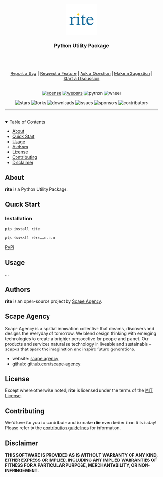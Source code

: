<header>
<p align="center">
    <img src=".github/images/rite_logo.png" width="20%" height="20%" alt="rite Logo">
</p>
<h3 align='center'>Python Utility Package</h3>
</header>

<br/>

<div align="center">
  <a href="https://github.com/scaoe-agency/rite/issues/new?assignees=&labels=Needs%3A+Triage+%3Amag%3A%2Ctype%3Abug-suspected&template=bug_report.yml">Report a Bug</a>
  |
  <a href="https://github.com/scaoe-agency/rite/issues/new?assignees=&labels=Needs%3A+Triage+%3Amag%3A%2Ctype%3Afeature-request%2CHelp+wanted+%F0%9F%AA%A7&template=feature_request.yml">Request a Feature</a>
  |
  <a href="https://github.com/scaoe-agency/rite/issues/new?assignees=&labels=Needs%3A+Triage+%3Amag%3A%2Ctype%3Aquestion&template=question.yml">Ask a Question</a>
  |
  <a href="https://github.com/scaoe-agency/rite/issues/new?assignees=&labels=Needs%3A+Triage+%3Amag%3A%2Ctype%3Aenhancement&template=suggestion.yml">Make a Sugestion</a>
  |
  <a href="https://github.com/scaoe-agency/rite/discussions">Start a Discussion</a>
</div>

<br/>

<div align="center">

[![license](https://img.shields.io/github/license/scaoe-agency/rite?color=green&label=license&style=flat-square)](LICENSE.txt)
[![website](https://img.shields.io/website?color=blue&down_color=red&down_message=offline&label=website&style=flat-square&up_color=green&up_message=online&url=https%3A%2F%2Fwww.pyrites.dev)](https://www.pyrites.dev)
![python](https://img.shields.io/pypi/pyversions/rite?color=blue&label=python&style=flat-square)
![wheel](https://img.shields.io/pypi/wheel/rite?color=green&label=wheel&style=flat-square)

![stars](https://img.shields.io/github/stars/scaoe-agency/rite?color=blue&label=stars&style=flat-square)
![forks](https://img.shields.io/github/forks/scaoe-agency/rite?color=blue&label=forks&style=flat-square)
![downloads](https://img.shields.io/github/downloads/scaoe-agency/rite/total?color=blue&label=downloads&style=flat-square)
![issues](https://img.shields.io/github/issues/scaoe-agency/rite?label=issues&style=flat-square)
![sponsors](https://img.shields.io/github/sponsors/scaoe-agency?color=blue&label=sponsors&style=flat-square)
![contributors](https://img.shields.io/github/contributors/scaoe-agency/rite?color=blue&label=contributors&style=flat-square)

</div>

---

<br/>

<details open="open">
<summary>Table of Contents</summary>

- [About](#about)
- [Quick Start](#quick-start)
- [Usage](#usage)
- [Authors](#authors)
- [License](#license)
- [Contributing](#contributing)
- [Disclaimer](#disclaimer)

</details>


## About


**rite** is a Python Utility Package.



## Quick Start

### Installation

```
pip install rite
```
```
pip install rite==0.0.0
```
[PyPi](https://pypi.org/project/rite/)

## Usage

...



## Authors

**rite** is an open-source project by [Scape Agency](https://www.scape.agency "Scape Agency website").

## Scape Agency

Scape Agency is a spatial innovation collective that dreams, discovers and designs the everyday of tomorrow. We blend design thinking with emerging technologies to create a brighter perspective for people and planet. Our products and services naturalise technology in liveable and sustainable –scapes that spark the imagination and inspire future generations.

- website: [scape.agency](https://www.scape.agency "Scape Agency website")
- github: [github.com/scape-agency](https://github.com/scape-agency "Scape Agency Github")


## License

Except where otherwise noted, **rite** is licensed under the terms of the [MIT License](https://opensource.org/licenses/MIT "MIT License").


## Contributing

We'd love for you to contribute and to make **rite** even better than it is today!
Please refer to the [contribution guidelines](CONTRIBUTING.md) for information.


## Disclaimer

**THIS SOFTWARE IS PROVIDED AS IS WITHOUT WARRANTY OF ANY KIND, EITHER EXPRESS OR IMPLIED, INCLUDING ANY IMPLIED WARRANTIES OF FITNESS FOR A PARTICULAR PURPOSE, MERCHANTABILITY, OR NON-INFRINGEMENT.**
